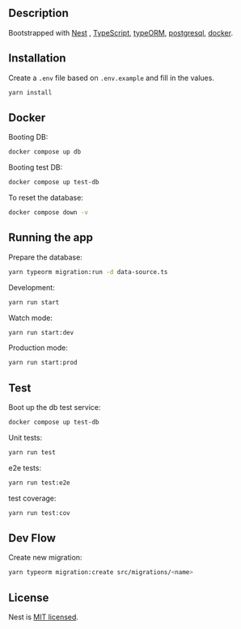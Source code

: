 ## Description

Bootstrapped
with [Nest](https://github.com/nestjs/nest) , [TypeScript](https://www.typescriptlang.org/), [typeORM](https://typeorm.io/), [postgresql](https://www.postgresql.org/), [docker](https://www.docker.com/).

## Installation

Create a `.env` file based on `.env.example` and fill in the values.

```bash
yarn install
```

## Docker

Booting DB:

```bash
docker compose up db
```

Booting test DB:

```bash
docker compose up test-db
```

To reset the database:

```bash
docker compose down -v
```

## Running the app

Prepare the database:

```bash
yarn typeorm migration:run -d data-source.ts
```

Development:

```bash
yarn run start
```

Watch mode:

```bash
yarn run start:dev
```

Production mode:

```bash
yarn run start:prod
```

## Test

Boot up the db test service:

```bash
docker compose up test-db
```

Unit tests:

```bash
yarn run test
```

e2e tests:

```bash
yarn run test:e2e
```

test coverage:

```bash
yarn run test:cov
```

## Dev Flow

Create new migration:

```bash
yarn typeorm migration:create src/migrations/<name>
```

## License

Nest is [MIT licensed](LICENSE).
